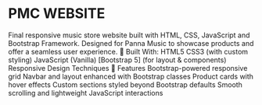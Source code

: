 # PMC WEBSITE
Final responsive music store website built with HTML, CSS, JavaScript and Bootstrap Framework. Designed for Panna Music to showcase products and offer a seamless user experience.  🔧 Built With: HTML5 CSS3 (with custom styling) JavaScript (Vanilla) [Bootstrap 5] (for layout & components) Responsive Design Techniques 🚀 Features Bootstrap-powered responsive grid Navbar and layout enhanced with Bootstrap classes Product cards with hover effects Custom sections styled beyond Bootstrap defaults Smooth scrolling and lightweight JavaScript interactions
